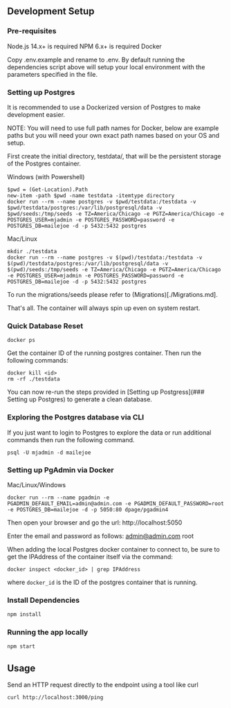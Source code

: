 ## Development Setup

### Pre-requisites

Node.js 14.x+ is required
NPM 6.x+ is required
Docker

Copy .env.example and rename to .env. By default running the dependencies script above will setup your local environment with the parameters specified in the file.

### Setting up Postgres

It is recommended to use a Dockerized version of Postgres to make development easier.

NOTE: You will need to use full path names for Docker, below are example
paths but you will need your own exact path names based on your OS and setup.

First create the initial directory, testdata/, that will be the persistent
storage of the Postgres container.

Windows (with Powershell)

```
$pwd = (Get-Location).Path
new-item -path $pwd -name testdata -itemtype directory
docker run --rm --name postgres -v $pwd/testdata:/testdata -v $pwd/testdata/postgres:/var/lib/postgresql/data -v $pwd/seeds:/tmp/seeds -e TZ=America/Chicago -e PGTZ=America/Chicago -e POSTGRES_USER=mjadmin -e POSTGRES_PASSWORD=password -e POSTGRES_DB=mailejoe -d -p 5432:5432 postgres
```

Mac/Linux

```
mkdir ./testdata
docker run --rm --name postgres -v $(pwd)/testdata:/testdata -v $(pwd)/testdata/postgres:/var/lib/postgresql/data -v $(pwd)/seeds:/tmp/seeds -e TZ=America/Chicago -e PGTZ=America/Chicago -e POSTGRES_USER=mjadmin -e POSTGRES_PASSWORD=password -e POSTGRES_DB=mailejoe -d -p 5432:5432 postgres
```

To run the migrations/seeds please refer to (Migrations)[./Migrations.md].

That's all. The container will always spin up even on system restart.

### Quick Database Reset

```
docker ps
```

Get the container ID of the running postgres container. Then run the following commands:

```
docker kill <id>
rm -rf ./testdata
```

You can now re-run the steps provided in [Setting up Postgress](### Setting up Postgres) to generate a clean database.

### Exploring the Postgres database via CLI

If you just want to login to Postgres to explore the data or run additional commands then run the following command.

```
psql -U mjadmin -d mailejoe
```

### Setting up PgAdmin via Docker

Mac/Linux/Windows

```
docker run --rm --name pgadmin -e PGADMIN_DEFAULT_EMAIL=admin@admin.com -e PGADMIN_DEFAULT_PASSWORD=root -e POSTGRES_DB=mailejoe -d -p 5050:80 dpage/pgadmin4
```

Then open your browser and go the url: http://localhost:5050

Enter the email and password as follows:
admin@admin.com
root

When adding the local Postgres docker container to connect to, be sure to get the IPAddress
of the container itself via the command:

```
docker inspect <docker_id> | grep IPAddress
```

where `docker_id` is the ID of the postgres container that is running.

### Install Dependencies

```bash
npm install
```

### Running the app locally

```bash
npm start
```

## Usage

Send an HTTP request directly to the endpoint using a tool like curl

```bash
curl http://localhost:3000/ping
```

